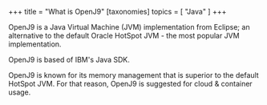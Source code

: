 +++
title = "What is OpenJ9"
[taxonomies]
topics = [ "Java" ]
+++

OpenJ9 is a Java Virtual Machine (JVM) implementation from Eclipse; an alternative to the default Oracle HotSpot JVM - the most popular JVM implementation.

OpenJ9 is based of IBM's Java SDK.

OpenJ9 is known for its memory management that is superior to the default HotSpot JVM. For that reason, OpenJ9 is suggested for cloud & container usage.


